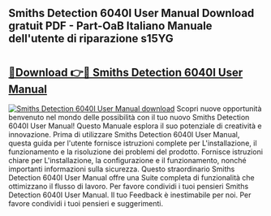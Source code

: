 ## Smiths Detection 6040I User Manual Download gratuit PDF - Part-OaB Italiano Manuale dell'utente di riparazione s15YG

# <h2><a href="http://dfgav4f.blite.top/?on=Smiths+Detection+6040I+User+Manual">🔗Download 👉🔴 Smiths Detection 6040I User Manual</a></h2>

[![Smiths Detection 6040I User Manual download](https://i.imgur.com/lujVjoI.png)](http://dfgav4f.blite.top/?on=Smiths+Detection+6040I+User+Manual)
Scopri nuove opportunità benvenuto nel mondo delle possibilità con il tuo nuovo Smiths Detection 6040I User Manual! Questo Manuale esplora il suo potenziale di creatività e innovazione. Prima di utilizzare Smiths Detection 6040I User Manual, questa guida per l'utente fornisce istruzioni complete per L'installazione, il funzionamento e la risoluzione dei problemi del prodotto. Fornisce istruzioni chiare per L'installazione, la configurazione e il funzionamento, nonché importanti informazioni sulla sicurezza. Questo straordinario Smiths Detection 6040I User Manual offre una Suite completa di funzionalità che ottimizzano il flusso di lavoro. Per favore condividi i tuoi pensieri Smiths Detection 6040I User Manual. Il tuo Feedback è inestimabile per noi. Per favore condividi i tuoi pensieri e suggerimenti.
